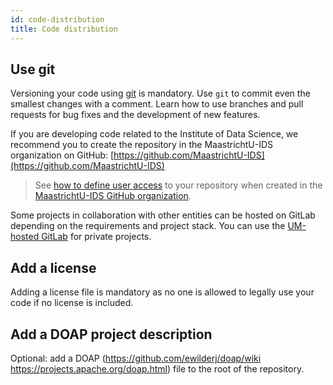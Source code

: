 ```yaml
---
id: code-distribution
title: Code distribution
---
```


## Use git

Versioning your code using [git](https://git-scm.com/) is mandatory. Use `git` to commit even the smallest changes with a comment. Learn how to use branches and pull requests for bug fixes and the development of new features.

If you are developing code related to the Institute of Data Science, we recommend you to create the repository in the MaastrichtU-IDS organization on GitHub: [https://github.com/MaastrichtU-IDS](https://github.com/MaastrichtU-IDS)

> See [how to define user access](/docs/project-management) to your repository when created in the [MaastrichtU-IDS GitHub organization](https://github.com/MaastrichtU-IDS).

Some projects in collaboration with other entities can be hosted on GitLab depending on the requirements and project stack. You can use the [UM-hosted GitLab](https://gitlab.maastrichtuniversity.nl/) for private projects.

## Add a license

Adding a license file is mandatory as no one is allowed to legally use your code if no license is included. 

## Add a DOAP project description

Optional: add a  DOAP (https://github.com/ewilderj/doap/wiki https://projects.apache.org/doap.html) file to the root of the repository.
